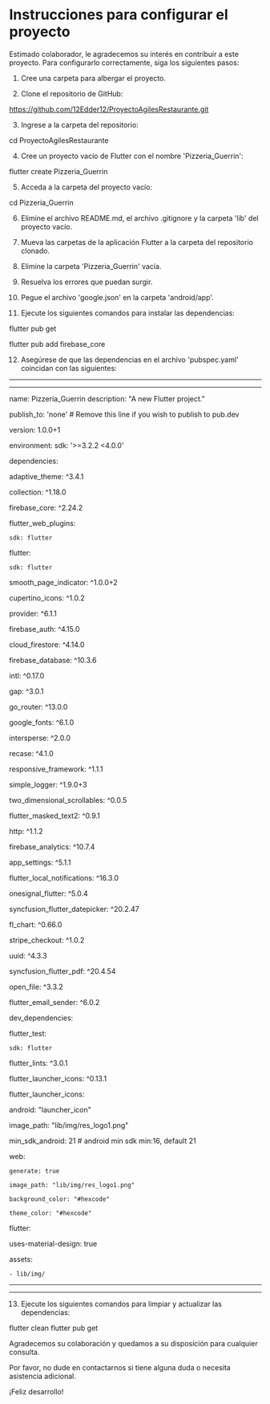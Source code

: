

# Instrucciones para configurar el proyecto

Estimado colaborador, le agradecemos su interés en contribuir a este proyecto. Para configurarlo correctamente, siga los siguientes pasos:

1. Cree una carpeta para albergar el proyecto.

2. Clone el repositorio de GitHub:

https://github.com/12Edder12/ProyectoAgilesRestaurante.git

3. Ingrese a la carpeta del repositorio:

cd ProyectoAgilesRestaurante

4. Cree un proyecto vacío de Flutter con el nombre 'Pizzeria_Guerrin':

flutter create Pizzeria_Guerrin

5. Acceda a la carpeta del proyecto vacío:

cd Pizzeria_Guerrin

6. Elimine el archivo README.md, el archivo .gitignore y la carpeta 'lib' del proyecto vacío.

7. Mueva las carpetas de la aplicación Flutter a la carpeta del repositorio clonado.

8. Elimine la carpeta 'Pizzeria_Guerrin' vacía.

9. Resuelva los errores que puedan surgir.

10. Pegue el archivo 'google.json' en la carpeta 'android/app'.

11. Ejecute los siguientes comandos para instalar las dependencias:

flutter pub get

flutter pub add firebase_core

12. Asegúrese de que las dependencias en el archivo 'pubspec.yaml' coincidan con las siguientes:

-----------------------------------------------------
-----------------------------------------------------
name: Pizzeria_Guerrin
description: "A new Flutter project."

publish_to: 'none' # Remove this line if you wish to publish to pub.dev

version: 1.0.0+1

environment:
  sdk: '>=3.2.2 <4.0.0'

dependencies:

  adaptive_theme: ^3.4.1
  
  collection: ^1.18.0
  
  firebase_core: ^2.24.2
  
  flutter_web_plugins:
  
    sdk: flutter
    
  flutter:
  
    sdk: flutter
    
  smooth_page_indicator: ^1.0.0+2
  
  cupertino_icons: ^1.0.2
  
  provider: ^6.1.1
  
  firebase_auth: ^4.15.0
  
  cloud_firestore: ^4.14.0
  
  firebase_database: ^10.3.6
  
  intl: ^0.17.0
  
  gap: ^3.0.1
  
  go_router: ^13.0.0
  
  google_fonts: ^6.1.0
  
  intersperse: ^2.0.0
  
  recase: ^4.1.0
  
  responsive_framework: ^1.1.1
  
  simple_logger: ^1.9.0+3
  
  two_dimensional_scrollables: ^0.0.5
  
  flutter_masked_text2: ^0.9.1
  
  http: ^1.1.2
  
  firebase_analytics: ^10.7.4
  
  app_settings: ^5.1.1
  
  flutter_local_notifications: ^16.3.0
  
  onesignal_flutter: ^5.0.4
  
  syncfusion_flutter_datepicker: ^20.2.47
  
  fl_chart: ^0.66.0

  stripe_checkout: ^1.0.2
  
  uuid: ^4.3.3
  
  syncfusion_flutter_pdf: ^20.4.54
  
  open_file: ^3.3.2
  
  flutter_email_sender: ^6.0.2
  
  
dev_dependencies:

  flutter_test:
  
    sdk: flutter
    
  flutter_lints: ^3.0.1
  
  flutter_launcher_icons: ^0.13.1

flutter_launcher_icons:

  android: "launcher_icon"
  
  image_path: "lib/img/res_logo1.png"
  
  min_sdk_android: 21 # android min sdk min:16, default 21
  
  web:
  
    generate: true
    
    image_path: "lib/img/res_logo1.png"
    
    background_color: "#hexcode"
    
    theme_color: "#hexcode"


flutter:

  uses-material-design: true
  
  assets: 
  
    - lib/img/


-----------------------------------------------------
-----------------------------------------------------

13. Ejecute los siguientes comandos para limpiar y actualizar las dependencias:

flutter clean
flutter pub get

Agradecemos su colaboración y quedamos a su disposición para cualquier consulta.

Por favor, no dude en contactarnos si tiene alguna duda o necesita asistencia adicional.

¡Feliz desarrollo!
